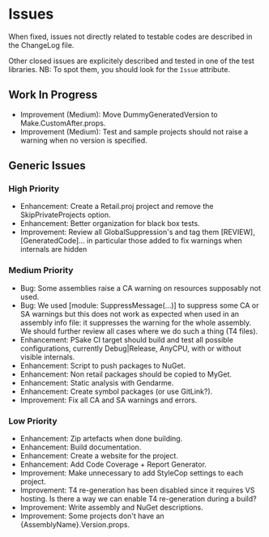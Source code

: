 Issues
======
       
When fixed, issues not directly related to testable codes are described
in the ChangeLog file. 

Other closed issues are explicitely described and tested in one of the test 
libraries. NB: To spot them, you should look for the `Issue` attribute.

Work In Progress
----------------

- Improvement (Medium): Move DummyGeneratedVersion to Make.CustomAfter.props.   
- Improvement (Medium): Test and sample projects should not raise a warning 
  when no version is specified.

Generic Issues
--------------
           
### High Priority   
- Enhancement: Create a Retail.proj project and remove the SkipPrivateProjects option.
- Enhancement: Better organization for black box tests.
- Improvement: Review all GlobalSuppression's and tag them [REVIEW], [GeneratedCode]...
  in particular those added to fix warnings when internals are hidden

### Medium Priority
- Bug: Some assemblies raise a CA warning on resources supposably not used.
- Bug: We used [module: SuppressMessage(...)] to suppress some CA or SA warnings
  but this does not work as expected when used in an assembly info file:
  it suppresses the warning for the whole assembly. We should further 
  review all cases where we do such a thing (T4 files).
- Enhancement: PSake CI target should build and test all possible configurations, 
  currently Debug|Release, AnyCPU, with or without visible internals.
- Enhancement: Script to push packages to NuGet.
- Enhancement: Non retail packages should be copied to MyGet.
- Enhancement: Static analysis with Gendarme.
- Enhancement: Create symbol packages (or use GitLink?).
- Improvement: Fix all CA and SA warnings and errors.

### Low Priority
- Enhancement: Zip artefacts when done building.
- Enhancement: Build documentation.
- Enhancement: Create a website for the project.
- Enhancement: Add Code Coverage + Report Generator.
- Improvement: Make unnecessary to add StyleCop settings to each project.
- Improvement: T4 re-generation has been disabled since it requires VS hosting.
  Is there a way we can enable T4 re-generation during a build?
- Improvement: Write assembly and NuGet descriptions.
- Improvement: Some projects don't have an {AssemblyName}.Version.props.

